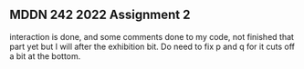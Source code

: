 ## MDDN 242 2022 Assignment 2

interaction is done, and some comments done to my code, not finished that part yet but I will after the exhibition bit. Do need to fix p and q for it cuts off a bit at the bottom.
